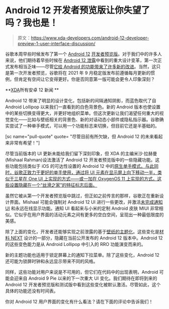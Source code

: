 # Android 12 开发者预览版让你失望了吗？我也是！

> 原文：<https://www.xda-developers.com/android-12-developer-preview-1-user-interface-discussion/>

谷歌本周早些时候发布了第一个 [Android 12](https://www.xda-developers.com/android-12/) [开发者预览版](https://www.xda-developers.com/android-12-developer-preview-1/)。对于我们中的许多人来说，他们期待着早些时候在 [Android 12 泄露](https://www.xda-developers.com/android-12-first-look-screenshots/)中看到的重大设计变革，第一次正式发布相当乏味——尽管[它给 Android 的功能带来了许多新的改进](https://www.xda-developers.com/android-12-developer-preview-hands-on/)。当然，这只是第一次开发者预览，谷歌将在 2021 年 9 月稳定版发布前遵循每月更新的惯例，但肯定有空间让它变得更好。你是否同意第一版可能会更令人印象深刻？

**[XDA](https://www.xda-developers.com/tag/android-12/)所有安卓 12 新闻 **

Android 12 带来了明显的设计变化，包括新的间隔通知阴影，而蓝色取代了自 Android Lollipop 以来我们一直看到的白色背景色。新的 Android 版本也使设置中的某些切换变得更大，并更好地组织菜单。但这次更新让我们渴望任何重大的视觉变化——比如与壁纸相关的背景色、新的对话动态小部件或隐私指示器。谷歌确实尝试了一种单手模式，可以用一个功能标志来切换，但目前它还是半基础的。

[sc name="pull-quote" quote= "尽管目前有所欠缺，但 Android 12 的未来看起来非常有希望！"]

尽管当前版本的 UI 更新未能给我们留下深刻印象，但 XDA 的主编米沙·拉赫曼(Mishaal Rahman)设法激活了 Android 12 开发者预览版中的一些隐藏功能。这些功能包括类似于 iOS 的可达性设置的 Android 12 中的[原生单手模式。与此同时，谷歌正致力于更好的单手使用，通过将 UI 元素在显示屏上向下移动一半，类似于三星在 One UI 上实现的方式——或一加在 OxygenOS 11 上实现的方式。这些设置隐藏在一个“丝滑之家”的特征标志后面。](https://www.xda-developers.com/android-12-is-adding-a-native-one-handed-mode/)

虽然它被从第一个开发者预览版中跳过，但正如之前传言的那样，谷歌正在重新设计界面。Mishaal 可能会强制对 Android 12 UI 进行一些更改，并激活[未完成通知 UI](https://www.xda-developers.com/android-12-new-lockscreen-notifications-design-leak/) 和永远在线显示功能。通知 UI 看起来与小米的定制 Android 皮肤 MIUI 非常相似。它似乎在用户界面的活动元素之间有更多的空白空间，呈现出一种最低限度的美感。

除了上面的变化，开发者还能够实现之前泄露的基于[壁纸的主题化](https://www.xda-developers.com/android-12-wallpaper-theming-system-leak/)。这些变化是[材料 NEXT](https://www.xda-developers.com/android-12-ui-changes-material-next/) 设计的一部分，隐藏在当前公开发布的 Android 12 版本中。Android 12 的这些变色能力是从 Android Lollipop 中引入的 RRO 功能演变而来的。

新的主题功能也适用于锁定屏幕上的通知下拉菜单。除了这些变化，Android 12 还可能为锁屏时钟和永远显示带来不同的风格。

同样，这些功能对用户来说是不可用的，但它们在代码中的出现表明，Android 可能会迎来自 Android 9 Pie 以来的下一次重大 UI 变化。我们期待在即将到来的 Android 12 开发者预览版和测试版中看到这些变化被默认激活。尽管如此，这个具体的功能还没有时间表。

你对 Android 12 用户界面的变化有什么看法？请在下面的评论中告诉我们！
